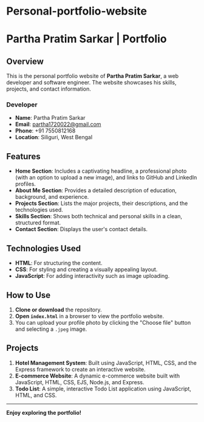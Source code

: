 # Personal-portfolio-website

# Partha Pratim Sarkar | Portfolio

## Overview
This is the personal portfolio website of **Partha Pratim Sarkar**, a web developer and software engineer. The website showcases his skills, projects, and contact information.

### Developer
- **Name**: Partha Pratim Sarkar
- **Email**: partha1720022@gmail.com
- **Phone**: +91 7550812168
- **Location**: Siliguri, West Bengal

## Features
- **Home Section**: Includes a captivating headline, a professional photo (with an option to upload a new image), and links to GitHub and LinkedIn profiles.
- **About Me Section**: Provides a detailed description of education, background, and experience.
- **Projects Section**: Lists the major projects, their descriptions, and the technologies used.
- **Skills Section**: Shows both technical and personal skills in a clean, structured format.
- **Contact Section**: Displays the user's contact details.

## Technologies Used
- **HTML**: For structuring the content.
- **CSS**: For styling and creating a visually appealing layout.
- **JavaScript**: For adding interactivity such as image uploading.

## How to Use
1. **Clone or download** the repository.
2. **Open `index.html`** in a browser to view the portfolio website.
3. You can upload your profile photo by clicking the "Choose file" button and selecting a `.jpeg` image.

## Projects
1. **Hotel Management System**: Built using JavaScript, HTML, CSS, and the Express framework to create an interactive website.
2. **E-commerce Website**: A dynamic e-commerce website built with JavaScript, HTML, CSS, EJS, Node.js, and Express.
3. **Todo List**: A simple, interactive Todo List application using JavaScript, HTML, and CSS.

---

**Enjoy exploring the portfolio!**
